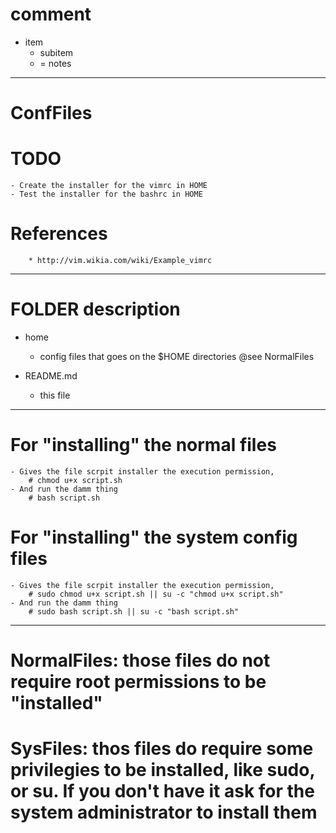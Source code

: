 # comment
  - item
    * subitem
    * = notes
--------------------------------------------------------------------------------
# ConfFiles

# TODO
	- Create the installer for the vimrc in HOME
	- Test the installer for the bashrc in HOME

# References
		* http://vim.wikia.com/wiki/Example_vimrc
		
 --------------------------------------------------------------------------------
# FOLDER description
  - home
    * config files that goes on the $HOME directories
		@see NormalFiles

  - README.md
    * this file
--------------------------------------------------------------------------------
# For "installing" the normal files
	- Gives the file scrpit installer the execution permission,
		# chmod u+x script.sh
	- And run the damm thing
		# bash script.sh
	
# For "installing" the system config files
	- Gives the file scrpit installer the execution permission,
		# sudo chmod u+x script.sh || su -c "chmod u+x script.sh"
	- And run the damm thing
		# sudo bash script.sh || su -c "bash script.sh"

--------------------------------------------------------------------------------

# NormalFiles: those files do not require root permissions to be "installed"
# SysFiles: thos files do require some privilegies to be installed, like sudo, or su. If you don't have it ask for the system administrator to install them
		
